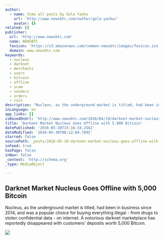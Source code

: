 ```yaml
---
author:
  - name: View all posts by Gola Yashu
    url: 'http://www.newsbtc.com/author/gola-yashu/'
    avatar: {}
related: []
publisher:
  url: 'http://www.newsbtc.com'
  name: NEWSBTC
  favicon: 'https://s3.amazonaws.com/common-newsbtc/images/favicon.ico'
  domain: www.newsbtc.com
keywords:
  - nucleus
  - darknet
  - merchants
  - users
  - bitcoin
  - offline
  - scam
  - vendors
  - orders
  - coin
description: "Nucleus, as the underground market is titled, had been in business since 2014, and was a popular choice for buying everything illegal - from drugs to stolen confidential data - on internet. A notorious darknet marketplace has reportedly disappeared with customers' deposits worth 5,000 Bitcoin."
inLanguage: en
app_links: []
isBasedOnUrl: 'http://www.newsbtc.com/2016/04/19/darknet-market-nucleus-loses-users-deposit-worth-5k-bitcoin/'
title: 'Darknet Market Nucleus Goes Offline with 5,000 Bitcoin'
datePublished: '2016-05-30T15:16:34.256Z'
dateModified: '2016-05-30T06:12:04.789Z'
starred: false
sourcePath: _posts/2016-05-30-darknet-market-nucleus-goes-offline-with-5000-bitcoin.md
inFeed: true
hasPage: false
inNav: false
_context: 'http://schema.org'
_type: MediaObject

---
```

<article style=""><h1>Darknet Market Nucleus Goes Offline with 5,000 Bitcoin</h1><p>Nucleus, as the underground market is titled, had been in business since 2014, and was a popular choice for buying everything illegal - from drugs to stolen confidential data - on internet. A notorious darknet marketplace has reportedly disappeared with customers' deposits worth 5,000 Bitcoin.</p><img src="https://s3.amazonaws.com/main-newsbtc-images/2015/04/internet1.jpg" /></article>